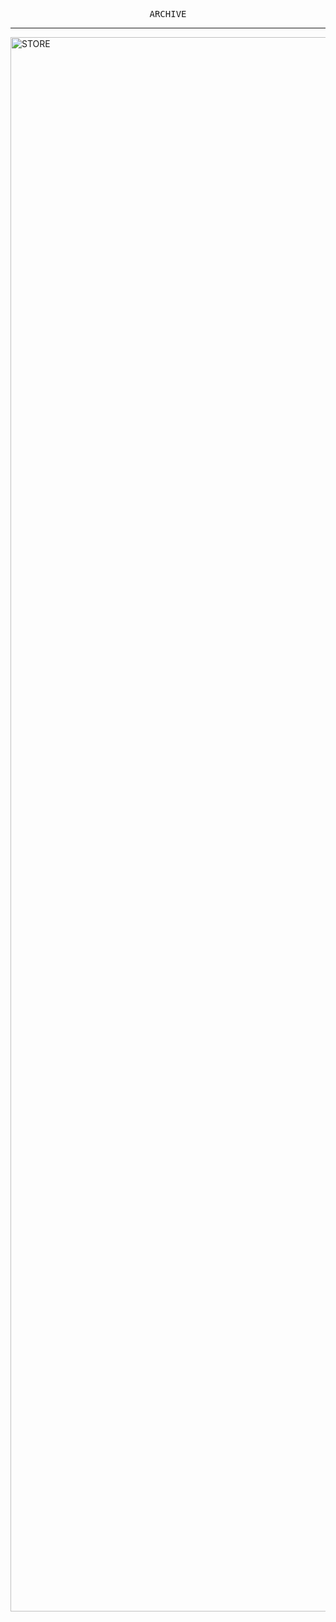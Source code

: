 <p align="center">
    <samp>
        ARCHIVE
    </samp>
</p>

---


<img width="2519" alt="STORE" src="https://user-images.githubusercontent.com/48753593/167236700-7b671fe5-5768-4569-85dd-a8ed2ecce82e.png">
